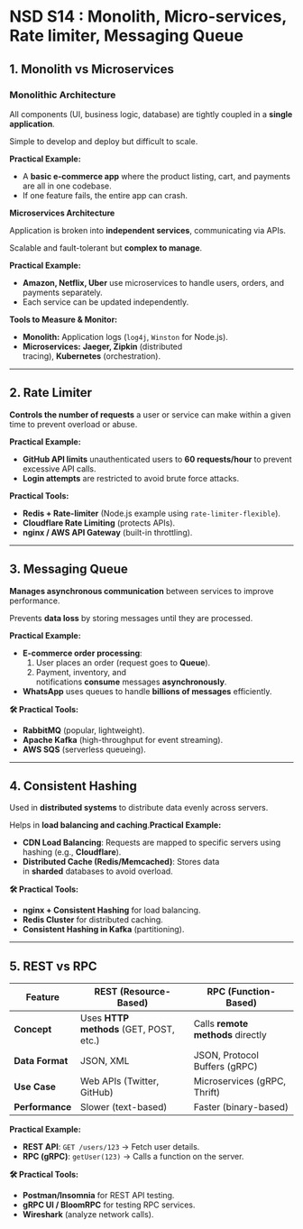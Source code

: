 # NSD S14 : Monolith, Micro-services, Rate limiter, Messaging Queue

## **1. Monolith vs Microservices**

### **Monolithic Architecture**

All components (UI, business logic, database) are tightly coupled in a **single application**.

Simple to develop and deploy but difficult to scale.

**Practical Example:**

- A **basic e-commerce app** where the product listing, cart, and payments are all in one codebase.
- If one feature fails, the entire app can crash.

**Microservices Architecture**

Application is broken into **independent services**, communicating via APIs.

Scalable and fault-tolerant but **complex to manage**.

**Practical Example:**

- **Amazon, Netflix, Uber** use microservices to handle users, orders, and payments separately.
- Each service can be updated independently.

**Tools to Measure & Monitor:**

- **Monolith:** Application logs (`log4j`, `Winston` for Node.js).
- **Microservices:** **Jaeger, Zipkin** (distributed tracing), **Kubernetes** (orchestration).

---

## **2. Rate Limiter**

**Controls the number of requests** a user or service can make within a given time to prevent overload or abuse.

**Practical Example:**

- **GitHub API limits** unauthenticated users to **60 requests/hour** to prevent excessive API calls.
- **Login attempts** are restricted to avoid brute force attacks.

**Practical Tools:**

- **Redis + Rate-limiter** (Node.js example using `rate-limiter-flexible`).
- **Cloudflare Rate Limiting** (protects APIs).
- **nginx / AWS API Gateway** (built-in throttling).

---

## **3. Messaging Queue**

**Manages asynchronous communication** between services to improve performance.

Prevents **data loss** by storing messages until they are processed.

**Practical Example:**

- **E-commerce order processing**:
    1. User places an order (request goes to **Queue**).
    2. Payment, inventory, and notifications **consume** messages **asynchronously**.
- **WhatsApp** uses queues to handle **billions of messages** efficiently.

**🛠 Practical Tools:**

- **RabbitMQ** (popular, lightweight).
- **Apache Kafka** (high-throughput for event streaming).
- **AWS SQS** (serverless queueing).

---

## **4. Consistent Hashing**

Used in **distributed systems** to distribute data evenly across servers.

Helps in **load balancing and caching**.**Practical Example:**

- **CDN Load Balancing**: Requests are mapped to specific servers using hashing (e.g., **Cloudflare**).
- **Distributed Cache (Redis/Memcached)**: Stores data in **sharded** databases to avoid overload.

**🛠 Practical Tools:**

- **nginx + Consistent Hashing** for load balancing.
- **Redis Cluster** for distributed caching.
- **Consistent Hashing in Kafka** (partitioning).

---

## **5. REST vs RPC**

| Feature | REST (Resource-Based) | RPC (Function-Based) |
| --- | --- | --- |
| **Concept** | Uses **HTTP methods** (GET, POST, etc.) | Calls **remote methods** directly |
| **Data Format** | JSON, XML | JSON, Protocol Buffers (gRPC) |
| **Use Case** | Web APIs (Twitter, GitHub) | Microservices (gRPC, Thrift) |
| **Performance** | Slower (text-based) | Faster (binary-based) |

**Practical Example:**

- **REST API**: `GET /users/123` → Fetch user details.
- **RPC (gRPC)**: `getUser(123)` → Calls a function on the server.

**🛠 Practical Tools:**

- **Postman/Insomnia** for REST API testing.
- **gRPC UI / BloomRPC** for testing RPC services.
- **Wireshark** (analyze network calls).